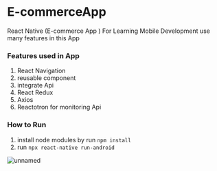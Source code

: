 # E-commerceApp
React Native (E-commerce App ) For Learning Mobile Development 
use many features in this App

### Features used in App
1. React Navigation 
2. reusable component 
3. integrate Api 
4. React Redux  
5.  Axios 
6.  Reactotron for monitoring Api


### How to Run 
1. install node modules by run `npm install ` 
2. run `npx react-native run-android`


![unnamed](https://github.com/hassanelhoseny/E-commerceApp/assets/30009539/2986dd12-d9a9-4e1e-9ad2-90a55f89d0ce)
